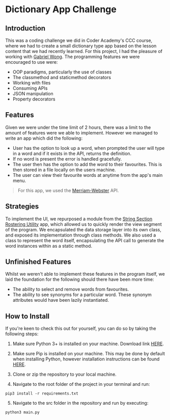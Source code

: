 # Dictionary App Challenge

## Introduction

This was a coding challenge we did in Coder Academy's CCC course, where we had to create a small dictionary type app based on the lesson content that we had recently learned. For this project, I had the pleasure of working with [Gabriel Wong](https://github.com/GabrielWongAu). The programming features we were encouraged to use were:

* OOP paradigms, particularly the use of classes
* The classmethod and staticmethod decorators
* Working with files
* Consuming APIs
* JSON manipulation
* Property decorators

## Features

Given we were under the time limit of 2 hours, there was a limit to the amount of features were we able to implement. However we managed to write an app which did the following: 

* User has the option to look up a word, when prompted the user will type in a word and if it exists in the API, returns the definition.
* If no word is present the error is handled gracefully.
* The user then has the option to add the word to their favourites. This is then stored in a file locally on the users machine.
* The user can view their favourite words at anytime from the app's main menu.

> For this app, we used the [Merriam-Webster](https://dictionaryapi.com/) API.

## Strategies

To implement the UI, we repurposed a module from the [String Section Rostering Utility](https://github.com/redbrickhut/StringSectionRosteringUtility) app, which allowed us to quickly render the view segment of the program. We encapsulated the data storage layer into its own class, and exposed its implementation through class methods. We also used a class to represent the word itself, encapsulating the API call to generate the word instances within as a static method.

## Unfinished Features

Whilst we weren't able to implement these features in the program itself, we laid the foundation for the following should there have been more time:
* The ability to select and remove words from favourites.
* The ability to see synonyms for a particular word. These synonym attributes would have been lazily instantiated.

## How to Install

If you're keen to check this out for yourself, you can do so by taking the following steps:
1. Make sure Python 3+ is installed on your machine. Download link [HERE](https://www.python.org/downloads/).

2. Make sure Pip is installed on your machine. This may be done by default when installing Python, however installation instructions can be found [HERE](https://pip.pypa.io/en/stable/installing/).
3. Clone or zip the repository to your local machine.
4. Navigate to the root folder of the project in your terminal and run:
```
pip3 install -r requirements.txt
```

5. Navigate to the src folder in the repository and run by executing: 
```
python3 main.py
```  